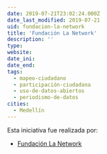 ```yaml
---
date: 2019-07-21T23:02:24.000Z
date_last_modified: 2019-07-21
uid: fundacion-la-network
title: 'Fundación La Network'
description: ''
type: 
website: 
date_ini: 
date_end: 
tags:
  - mapeo-ciudadano
  - participación-ciudadana
  - uso-de-datos-abiertos
  - periodismo-de-datos
cities: 
  - Medellín
---
```


Esta iniciativa fue realizada por:

- [Fundación La Network](/organizaciones/fundacion-la-network)

